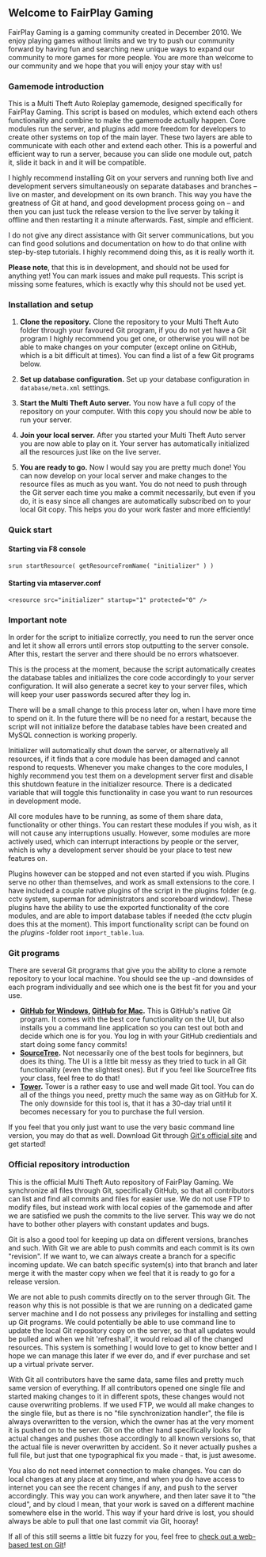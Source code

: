 ## Welcome to FairPlay Gaming

FairPlay Gaming is a gaming community created in December 2010. We enjoy playing games without limits and we try to push our community forward by having fun and searching new unique ways to expand our community to more games for more people. You are more than welcome to our community and we hope that you will enjoy your stay with us!

### Gamemode introduction

This is a Multi Theft Auto Roleplay gamemode, designed specifically for FairPlay Gaming. This script is based on modules, which extend each others functionality and combine to make the gamemode actually happen. Core modules run the server, and plugins add more freedom for developers to create other systems on top of the main layer. These two layers are able to communicate with each other and extend each other. This is a powerful and efficient way to run a server, because you can slide one module out, patch it, slide it back in and it will be compatible.

I highly recommend installing Git on your servers and running both live and development servers simultaneously on separate databases and branches – live on master, and development on its own branch. This way you have the greatness of Git at hand, and good development process going on – and then you can just tuck the release version to the live server by taking it offline and then restarting it a minute afterwards. Fast, simple and efficient.

I do not give any direct assistance with Git server communications, but you can find good solutions and documentation on how to do that online with step-by-step tutorials. I highly recommend doing this, as it is really worth it.

**Please note**, that this is in development, and should not be used for anything yet! You can mark issues and make pull requests. This script is missing some features, which is exactly why this should not be used yet.

### Installation and setup

1. **Clone the repository.** Clone the repository to your Multi Theft Auto folder through your favoured Git program, if you do not yet have a Git program I highly recommend you get one, or otherwise you will not be able to make changes on your computer (except online on GitHub, which is a bit difficult at times). You can find a list of a few Git programs below.

2. **Set up database configuration.** Set up your database configuration in `database/meta.xml` settings.

3. **Start the Multi Theft Auto server.** You now have a full copy of the repository on your computer. With this copy you should now be able to run your server.

4. **Join your local server.** After you started your Multi Theft Auto server you are now able to play on it. Your server has automatically initialized all the resources just like on the live server.

5. **You are ready to go.** Now I would say you are pretty much done! You can now develop on your local server and make changes to the resource files as much as you want. You do not need to push through the Git server each time you make a commit necessarily, but even if you do, it is easy since all changes are automatically subscribed on to your local Git copy. This helps you do your work faster and more efficiently!

### Quick start

#### Starting via F8 console

`srun startResource( getResourceFromName( "initializer" ) )`

#### Starting via mtaserver.conf

`<resource src="initializer" startup="1" protected="0" />`

### Important note

In order for the script to initialize correctly, you need to run the server once and let it show all errors until errors stop outputting to the server console. After this, restart the server and there should be no errors whatsoever.

This is the process at the moment, because the script automatically creates the database tables and initializes the core code accordingly to your server configuration. It will also generate a secret key to your server files, which will keep your user passwords secured after they log in.

There will be a small change to this process later on, when I have more time to spend on it. In the future there will be no need for a restart, because the script will not initialize before the database tables have been created and MySQL connection is working properly.

Initializer will automatically shut down the server, or alternatively all resources, if it finds that a core module has been damaged and cannot respond to requests. Whenever you make changes to the core modules, I highly recommend you test them on a development server first and disable this shutdown feature in the initializer resource. There is a dedicated variable that will toggle this functionality in case you want to run resources in development mode.

All core modules have to be running, as some of them share data, functionality or other things. You can restart these modules if you wish, as it will not cause any interruptions usually. However, some modules are more actively used, which can interrupt interactions by people or the server, which is why a development server should be your place to test new features on.

Plugins however can be stopped and not even started if you wish. Plugins serve no other than themselves, and work as small extensions to the core. I have included a couple native plugins of the script in the plugins folder (e.g. cctv system, superman for administrators and scoreboard window). These plugins have the ability to use the exported functionality of the core modules, and are able to import database tables if needed (the cctv plugin does this at the moment). This import functionality script can be found on the *plugins* -folder root `import_table.lua`.

### Git programs

There are several Git programs that give you the ability to clone a remote repository to your local machine. You should see the up -and downsides of each program individually and see which one is the best fit for you and your use.

* **[GitHub for Windows](https://windows.github.com/), [GitHub for Mac](https://mac.github.com/).** This is GitHub's native Git program. It comes with the best core functionality on the UI, but also installs you a command line application so you can test out both and decide which one is for you. You log in with your GitHub credientials and start doing some fancy commits!
* **[SourceTree](http://www.sourcetreeapp.com/).** Not necessarily one of the best tools for beginners, but does its thing. The UI is a little bit messy as they tried to tuck in all Git functionality (even the slightest ones). But if you feel like SourceTree fits your class, feel free to do that!
* **[Tower](http://www.git-tower.com/).** Tower is a rather easy to use and well made Git tool. You can do all of the things you need, pretty much the same way as on GitHub for X. The only downside for this tool is, that it has a 30-day trial until it becomes necessary for you to purchase the full version.

If you feel that you only just want to use the very basic command line version, you may do that as well. Download Git through [Git's official site](http://git-scm.com/) and get started!

### Official repository introduction

This is the official Multi Theft Auto repository of FairPlay Gaming. We synchronize all files through Git, specifically GitHub, so that all contributors can list and find all commits and files for easier use. We do not use FTP to modify files, but instead work with local copies of the gamemode and after we are satisfied we push the commits to the live server. This way we do not have to bother other players with constant updates and bugs.

Git is also a good tool for keeping up data on different versions, branches and such. With Git we are able to push commits and each commit is its own "revision". If we want to, we can always create a branch for a specific incoming update. We can batch specific system(s) into that branch and later merge it with the master copy when we feel that it is ready to go for a release version.

We are not able to push commits directly on to the server through Git. The reason why this is not possible is that we are running on a dedicated game server machine and I do not possess any privileges for installing and setting up Git programs. We could potentially be able to use command line to update the local Git repository copy on the server, so that all updates would be pulled and when we hit 'refreshall', it would reload all of the changed resources. This system is something I would love to get to know better and I hope we can manage this later if we ever do, and if ever purchase and set up a virtual private server.

With Git all contributors have the same data, same files and pretty much same version of everything. If all contributors opened one single file and started making changes to it in different spots, these changes would not cause overwriting problems. If we used FTP, we would all make changes to the single file, but as there is no "file synchronization handler", the file is always overwritten to the version, which the owner has at the very moment it is pushed on to the server. Git on the other hand specifically looks for actual changes and pushes those accordingly to all known versions so, that the actual file is never overwritten by accident. So it never actually pushes a full file, but just that one typographical fix you made - that, is just awesome.

You also do not need internet connection to make changes. You can do local changes at any place at any time, and when you do have access to internet you can see the recent changes if any, and push to the server accordingly. This way you can work anywhere, and then later save it to "the cloud", and by cloud I mean, that your work is saved on a different machine somewhere else in the world. This way if your hard drive is lost, you should always be able to pull that one last commit via Git, hooray!

If all of this still seems a little bit fuzzy for you, feel free to [check out a web-based test on Git](https://try.github.io/)!
